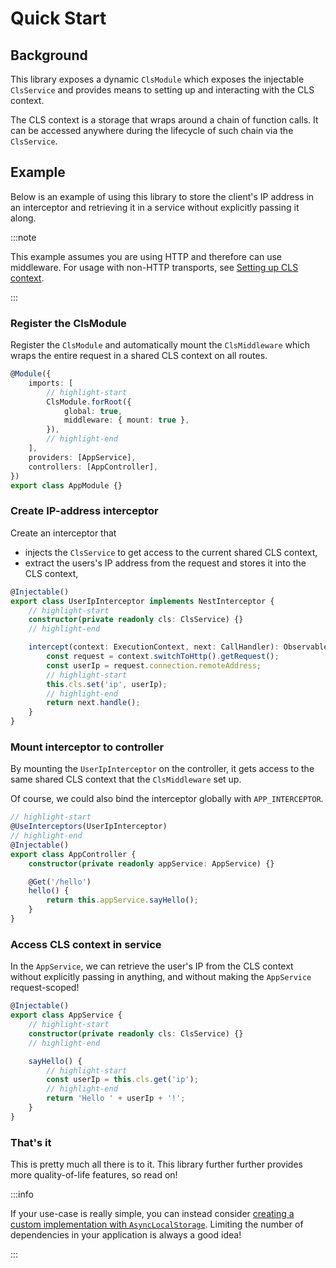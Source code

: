# Quick Start

## Background

This library exposes a dynamic `ClsModule` which exposes the injectable `ClsService` and provides means to setting up and interacting with the CLS context.

The CLS context is a storage that wraps around a chain of function calls. It can be accessed anywhere during the lifecycle of such chain via the `ClsService`.

## Example

Below is an example of using this library to store the client's IP address in an interceptor and retrieving it in a service without explicitly passing it along.

:::note

This example assumes you are using HTTP and therefore can use middleware. For usage with non-HTTP transports, see [Setting up CLS context](../02_setting-up-cls-context/index.md).

:::

### Register the ClsModule

Register the `ClsModule` and automatically mount the `ClsMiddleware` which wraps the entire request in a shared CLS context on all routes.

```ts title="app.module.ts"
@Module({
    imports: [
        // highlight-start
        ClsModule.forRoot({
            global: true,
            middleware: { mount: true },
        }),
        // highlight-end
    ],
    providers: [AppService],
    controllers: [AppController],
})
export class AppModule {}
```

### Create IP-address interceptor

Create an interceptor that

-   injects the `ClsService` to get access to the current shared CLS context,
-   extract the users's IP address from the request and stores it into the CLS context,

```ts title="user-ip.interceptor.ts"
@Injectable()
export class UserIpInterceptor implements NestInterceptor {
    // highlight-start
    constructor(private readonly cls: ClsService) {}
    // highlight-end

    intercept(context: ExecutionContext, next: CallHandler): Observable<any> {
        const request = context.switchToHttp().getRequest();
        const userIp = request.connection.remoteAddress;
        // highlight-start
        this.cls.set('ip', userIp);
        // highlight-end
        return next.handle();
    }
}
```

### Mount interceptor to controller

By mounting the `UserIpInterceptor` on the controller, it gets access to the same shared CLS context that the `ClsMiddleware` set up.

Of course, we could also bind the interceptor globally with `APP_INTERCEPTOR`.

```ts title="app.controller.ts"
// highlight-start
@UseInterceptors(UserIpInterceptor)
// highlight-end
@Injectable()
export class AppController {
    constructor(private readonly appService: AppService) {}

    @Get('/hello')
    hello() {
        return this.appService.sayHello();
    }
}
```

### Access CLS context in service

In the `AppService`, we can retrieve the user's IP from the CLS context without explicitly passing in anything, and without making the `AppService` request-scoped!

```ts title="app.service.ts"
@Injectable()
export class AppService {
    // highlight-start
    constructor(private readonly cls: ClsService) {}
    // highlight-end

    sayHello() {
        // highlight-start
        const userIp = this.cls.get('ip');
        // highlight-end
        return 'Hello ' + userIp + '!';
    }
}
```

### That's it

This is pretty much all there is to it. This library further further provides more quality-of-life features, so read on!

:::info

If your use-case is really simple, you can instead consider [creating a custom implementation with `AsyncLocalStorage`](https://docs.nestjs.com/recipes/async-local-storage#custom-implementation). Limiting the number of dependencies in your application is always a good idea!

:::
